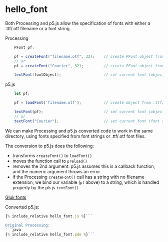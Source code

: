 

<script src="../p5/p5.min.js"></script>
<script src="hello_font.js"></script>

# hello_font

Both Processing and p5.js allow the specification of fonts with either a
.ttf/.otf filename or a font string.

Processing
```java
    PFont pf;

    pf = createFont("filename.otf", 32);    // create PFont object from .ttf/.otf filename
    // or
    pf = createFont("Courier", 32);         // create PFont object from font string

    textFont(fontObject);                   // set current font (object only)
```

p5.js 
```javascript
    let pf;

    pf = loadFont('filename.otf');          // create object from .ttf/.otf file

    textFont(pf);                           // set current font (object)
    // or
    textFont("Courier");                    // set current font (font string)
```

We can make Processing and p5.js converted code to work in the same directory,
using fonts specified from font strings or .ttf/.otf font files.

The conversion to p5.js does the following:
- transforms `createFont()` to `loadFont()`
- moves the function call to `preload()`
- removes the 2nd argument: p5.js assumes this is a callback function,
    and the numeric argument throws an error
- if the Processing `createFont()` call has a string with no filename extension,
    we bind our variable (`pf` above) to a string, which is handled properly
    by the p5.js `textFont()`

[Gluk fonts](http://www.glukfonts.pl/)


<main></main>

Converted p5.js:
```javascript
{% include_relative hello_font.js %}```

Original Processing:
```java
{% include_relative hello_font.pde %}```

